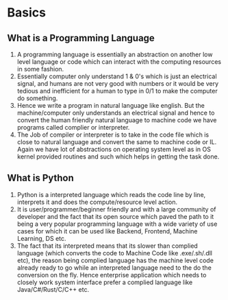 # Basics

## What is a Programming Language

1. A programming language is essentially an abstraction on another low level language or code which can interact with the computing resources in some fashion.
2. Essentially computer only understand 1 & 0's which is just an electrical signal, and humans are not very good with numbers or it would be very tedious and inefficient for a human to type in 0/1 to make the computer do something.
3. Hence we write a program in natural language like english. But the machine/computer only understands an electrical signal and hence to convert the human friendly natural language to machine code we have programs called complier or interpreter.
4. The Job of compiler or interpreter is to take in the code file which is close to natural language and convert the same to machine code or IL. Again we have lot of abstractions on operating system level as in OS kernel provided routines and such which helps in getting the task done.

## What is Python

1. Python is a interpreted language which reads the code line by line, interprets it and does the compute/resource level action.
2. It is user/programmer/beginner friendly and with a large community of developer and the fact that its open source which paved the path to it being a very popular programming language with a wide variety of use cases for which it can be used like Backend, Frontend, Machine Learning, DS etc.
3. The fact that its interpreted means that its slower than complied language (which converts the code to Machine Code like .exe/.sh/.dll etc), the reason being complied language has the machine level code already ready to go while an interpreted language need to the do the conversion on the fly. Hence enterprise application which needs to closely work system interface prefer a complied language like Java/C#/Rust/C/C++ etc.
